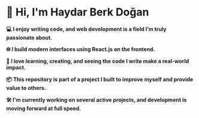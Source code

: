 # 👋 Hi, I'm Haydar Berk Doğan

**💻 I enjoy writing code, and web development is a field I’m truly passionate about.**

**🌐 I build modern interfaces using React.js on the frontend.**

**🚀 I love learning, creating, and seeing the code I write make a real-world impact.**

**📦 This repository is part of a project I built to improve myself and provide value to others.**

**🛠️ I'm currently working on several active projects, and development is moving forward at full speed.**
